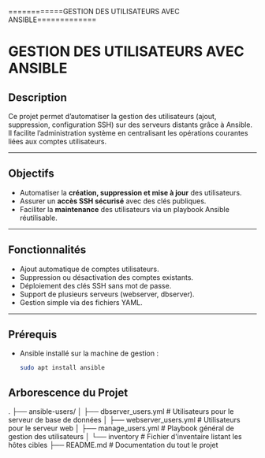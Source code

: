 ============GESTION DES UTILISATEURS AVEC ANSIBLE=============
#  GESTION DES UTILISATEURS AVEC ANSIBLE

##  Description

Ce projet permet d’automatiser la gestion des utilisateurs (ajout, suppression, configuration SSH) sur des serveurs distants grâce à Ansible. Il facilite l’administration système en centralisant les opérations courantes liées aux comptes utilisateurs.

---

## Objectifs

- Automatiser la **création, suppression et mise à jour** des utilisateurs.
- Assurer un **accès SSH sécurisé** avec des clés publiques.
- Faciliter la **maintenance** des utilisateurs via un playbook Ansible réutilisable.

---

## Fonctionnalités

- Ajout automatique de comptes utilisateurs.
- Suppression ou désactivation des comptes existants.
- Déploiement des clés SSH sans mot de passe.
- Support de plusieurs serveurs (webserver, dbserver).
- Gestion simple via des fichiers YAML.

---

## Prérequis

- Ansible installé sur la machine de gestion :
  ```bash
  sudo apt install ansible

 ## Arborescence du Projet
.
├── ansible-users/
│   ├── dbserver_users.yml         # Utilisateurs pour le serveur de base de données
│   ├── webserver_users.yml        # Utilisateurs pour le serveur web
│   ├── manage_users.yml           # Playbook général de gestion des utilisateurs
│   └── inventory                  # Fichier d'inventaire listant les hôtes cibles
├── README.md                      # Documentation du tout le projet


